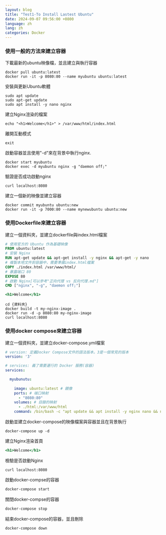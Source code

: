 ```yaml
---
layout: blog
title: "Test1-To Install Lastest Ubuntu"
date: 2024-09-07 09:56:00 +0800
language: zh
lang: zh
categories: Docker
---
```



### 使用一般的方法來建立容器

下載最新的ubuntu映像檔，並且建立與執行容器

```windows bash
docker pull ubuntu:latest
docker run -it -p 8080:80 --name myubuntu ubuntu:latest
```

安裝與更新Ubuntu軟體

```ubuntu bash
sudo apt update
sudo apt-get update
sudo apt install -y nano nginx
```

建立Nginx渲染的檔案

```ubuntu bash
echo "<h1>Welcome</h1>" > /var/www/html/index.html
```

離開互動模式

```ubuntu bash
exit
```

啟動容器並且使用"-d"來在背景中執行nginx.

```windows bash
docker start myubuntu
docker exec -d myubuntu nginx -g "daemon off;"
```

驗證是否成功啟動nginx

```windows bash
curl localhost:8080
```

建立一個新的映像並建立容器

```windows bash
docker commit myubuntu ubuntu:new
docker run -it -p 7000:80 --name mynewubuntu ubuntu:new 
```

### 使用Dockerfile來建立容器

建立一個資料夾，並建立dockerfile與index.html檔案

```dockerfile
# 使用官方的 Ubuntu 作為基礎映像
FROM ubuntu:latest
# 安裝 Nginx
RUN apt-get update && apt-get install -y nginx && apt-get -y nano
# 複製本地文件到容器中，需要準備index.html檔案
COPY ./index.html /var/www/html/
# 暴露端口 80
EXPOSE 80
# 啟動 Nginx[可以參考"正向代理 vs 反向代理.md"]
CMD ["nginx", "-g", "daemon off;"]
```

```index.html
<h1>Welcome</h1>
```

```windows bash
cd {資料夾}
docker build -t my-nginx-image .
docker run -d -p 8080:80 my-nginx-image
curl localhost:8080
```

### 使用docker compose來建立容器

建立一個資料夾，並建立docker-compose.yml檔案

```docker-compose.yml
# version: 定義Docker Compose文件的語法版本。3是一個常見的版本
version: '3'

# services: 義了需要運行的 Docker 服務(容器)
services:

  myubunutu:
  
    image: ubuntu:latest # 鏡像
    ports: # 端口映射
      - "8080:80"
    volumes: # 目錄的映射
      - ./html:/var/www/html
    command: /bin/bash -c "apt update && apt install -y nginx nano && nginx -g 'daemon off;'"
```

啟動並建立docker-compose的映像檔案與容器並且在背景執行

```windows bash
docker-compose up -d
```

建立Nginx渲染首頁

```html/index.html
<h1>Welcome</h1>
```

檢驗是否啟動Nginx

```
curl localhost:8080
```

啟動docker-compse的容器

```bash
docker-compose start
```

關閉docker-compse的容器

```bash
docker-compose stop
```

結束docker-compose的容器，並且刪除
```bash
docker-compose down
```